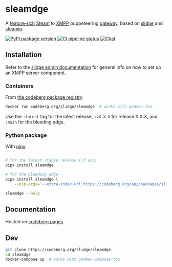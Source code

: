 # sleamdge

A
[feature-rich](https://slidge.im/docs/sleamdge/main/features.html)
[Steam](https://steamcommunity.com/) to
[XMPP](https://xmpp.org/) puppeteering
[gateway](https://xmpp.org/extensions/xep-0100.html), based on
[slidge](https://slidge.im) and
[steamio](https://steam-py.github.io/docs/latest/).

[![PyPI package version](https://badge.fury.io/py/sleamdge.svg)](https://pypi.org/project/sleamdge/)
[![CI pipeline status](https://ci.codeberg.org/api/badges/14070/status.svg)](https://ci.codeberg.org/repos/14070)
[![Chat](https://conference.nicoco.fr:5281/muc_badge/slidge@conference.nicoco.fr)](https://slidge.im/xmpp-web/#/guest?join=slidge@conference.nicoco.fr)


## Installation

Refer to the [slidge admin documentation](https://slidge.im/docs/slidge/main/admin/)
for general info on how to set up an XMPP server component.

### Containers

From [the codeberg package registry](https://codeberg.org/slidge/-/packages/container/sleamdge/latest)

```sh
docker run codeberg.org/slidge/sleamdge  # works with podman too
```

Use the `:latest` tag for the latest release, `:vX.X.X` for release X.X.X, and `:main`
for the bleeding edge.

### Python package

With [pipx](https://pypa.github.io/pipx/):

```sh

# for the latest stable release (if any)
pipx install sleamdge

# for the bleeding edge
pipx install sleamdge \
    --pip-args='--extra-index-url https://codeberg.org/api/packages/slidge/pypi/simple/'

sleamdge --help
```

## Documentation

Hosted on [codeberg pages](https://slidge.im/docs/sleamdge/main/).

## Dev

```sh
git clone https://codeberg.org/slidge/sleamdge
cd sleamdge
docker-compose up  # works with podman-compose too
```
